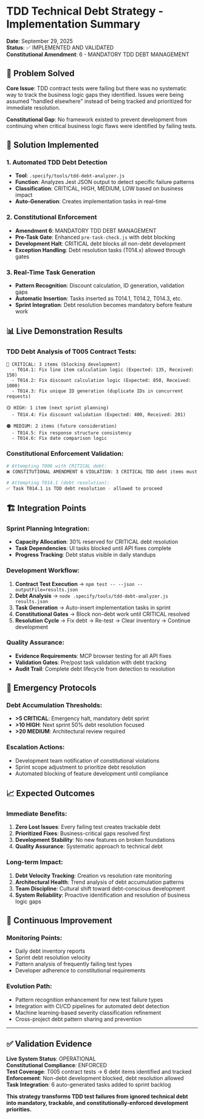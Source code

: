 # TDD Technical Debt Strategy - Implementation Summary

**Date**: September 29, 2025  
**Status**: ✅ IMPLEMENTED AND VALIDATED  
**Constitutional Amendment**: 6 - MANDATORY TDD DEBT MANAGEMENT

## 🎯 Problem Solved

**Core Issue**: TDD contract tests were failing but there was no systematic way to track the business logic gaps they identified. Issues were being assumed "handled elsewhere" instead of being tracked and prioritized for immediate resolution.

**Constitutional Gap**: No framework existed to prevent development from continuing when critical business logic flaws were identified by failing tests.

## 🔧 Solution Implemented

### 1. Automated TDD Debt Detection
- **Tool**: `.specify/tools/tdd-debt-analyzer.js`  
- **Function**: Analyzes Jest JSON output to detect specific failure patterns
- **Classification**: CRITICAL, HIGH, MEDIUM, LOW based on business impact
- **Auto-Generation**: Creates implementation tasks in real-time

### 2. Constitutional Enforcement
- **Amendment 6**: MANDATORY TDD DEBT MANAGEMENT  
- **Pre-Task Gate**: Enhanced `pre-task-check.js` with debt blocking
- **Development Halt**: CRITICAL debt blocks all non-debt development
- **Exception Handling**: Debt resolution tasks (T014.x) allowed through gates

### 3. Real-Time Task Generation
- **Pattern Recognition**: Discount calculation, ID generation, validation gaps
- **Automatic Insertion**: Tasks inserted as T014.1, T014.2, T014.3, etc.
- **Sprint Integration**: Debt resolution becomes mandatory before feature work

## 📊 Live Demonstration Results

### TDD Debt Analysis of T005 Contract Tests:
```
🔴 CRITICAL: 3 items (blocking development)
  - T014.1: Fix line item calculation logic (Expected: 135, Received: 150)
  - T014.2: Fix discount calculation logic (Expected: 850, Received: 1000)  
  - T014.3: Fix unique ID generation (duplicate IDs in concurrent requests)

🟡 HIGH: 1 item (next sprint planning)
  - T014.4: Fix discount validation (Expected: 400, Received: 201)

🟠 MEDIUM: 2 items (future consideration)
  - T014.5: Fix response structure consistency
  - T014.6: Fix date comparison logic
```

### Constitutional Enforcement Validation:
```bash
# Attempting T006 with CRITICAL debt:
❌ CONSTITUTIONAL AMENDMENT 6 VIOLATION: 3 CRITICAL TDD debt items must be resolved

# Attempting T014.1 (debt resolution):
✅ Task T014.1 is TDD debt resolution - allowed to proceed
```

## 🏗️ Integration Points

### Sprint Planning Integration:
- **Capacity Allocation**: 30% reserved for CRITICAL debt resolution
- **Task Dependencies**: UI tasks blocked until API fixes complete
- **Progress Tracking**: Debt status visible in daily standups

### Development Workflow:
1. **Contract Test Execution** → `npm test -- --json --outputFile=results.json`
2. **Debt Analysis** → `node .specify/tools/tdd-debt-analyzer.js results.json`
3. **Task Generation** → Auto-insert implementation tasks in sprint
4. **Constitutional Gates** → Block non-debt work until CRITICAL resolved
5. **Resolution Cycle** → Fix debt → Re-test → Clear inventory → Continue development

### Quality Assurance:
- **Evidence Requirements**: MCP browser testing for all API fixes
- **Validation Gates**: Pre/post task validation with debt tracking
- **Audit Trail**: Complete debt lifecycle from detection to resolution

## 🚨 Emergency Protocols

### Debt Accumulation Thresholds:
- **>5 CRITICAL**: Emergency halt, mandatory debt sprint
- **>10 HIGH**: Next sprint 50% debt resolution focused  
- **>20 MEDIUM**: Architectural review required

### Escalation Actions:
- Development team notification of constitutional violations
- Sprint scope adjustment to prioritize debt resolution
- Automated blocking of feature development until compliance

## 📈 Expected Outcomes

### Immediate Benefits:
1. **Zero Lost Issues**: Every failing test creates trackable debt
2. **Prioritized Fixes**: Business-critical gaps resolved first
3. **Development Stability**: No new features on broken foundations
4. **Quality Assurance**: Systematic approach to technical debt

### Long-term Impact:
1. **Debt Velocity Tracking**: Creation vs resolution rate monitoring
2. **Architectural Health**: Trend analysis of debt accumulation patterns
3. **Team Discipline**: Cultural shift toward debt-conscious development
4. **System Reliability**: Proactive identification and resolution of business logic gaps

## 🔄 Continuous Improvement

### Monitoring Points:
- Daily debt inventory reports
- Sprint debt resolution velocity
- Pattern analysis of frequently failing test types
- Developer adherence to constitutional requirements

### Evolution Path:
- Pattern recognition enhancement for new test failure types
- Integration with CI/CD pipelines for automated debt detection
- Machine learning-based severity classification refinement
- Cross-project debt pattern sharing and prevention

---

## ✅ Validation Evidence

**Live System Status**: OPERATIONAL  
**Constitutional Compliance**: ENFORCED  
**Test Coverage**: T005 contract tests → 6 debt items identified and tracked  
**Enforcement**: Non-debt development blocked, debt resolution allowed  
**Task Integration**: 6 auto-generated tasks added to sprint backlog

**This strategy transforms TDD test failures from ignored technical debt into mandatory, trackable, and constitutionally-enforced development priorities.**
